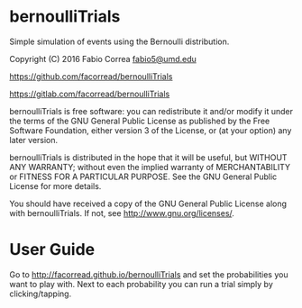 # bernoulliTrials

Simple simulation of events using the Bernoulli distribution.

Copyright (C) 2016 Fabio Correa fabio5@umd.edu

https://github.com/facorread/bernoulliTrials

https://gitlab.com/facorread/bernoulliTrials

bernoulliTrials is free software: you can redistribute it and/or modify
it under the terms of the GNU General Public License as published by
the Free Software Foundation, either version 3 of the License, or
(at your option) any later version.

bernoulliTrials is distributed in the hope that it will be useful,
but WITHOUT ANY WARRANTY; without even the implied warranty of
MERCHANTABILITY or FITNESS FOR A PARTICULAR PURPOSE.  See the
GNU General Public License for more details.

You should have received a copy of the GNU General Public License
along with bernoulliTrials.  If not, see <http://www.gnu.org/licenses/>.

# User Guide

Go to http://facorread.github.io/bernoulliTrials and set the probabilities you want to play with. Next to each probability you can run a trial simply by clicking/tapping.
